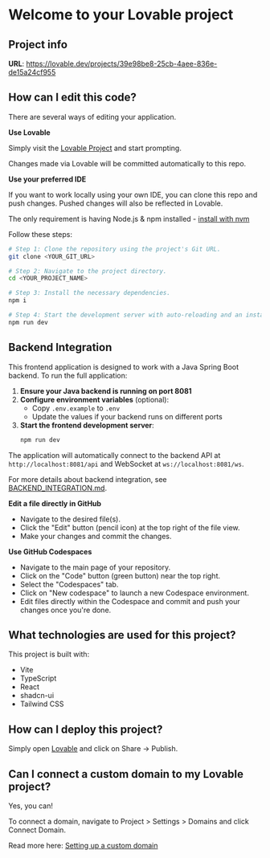 # Welcome to your Lovable project

## Project info

**URL**: https://lovable.dev/projects/39e98be8-25cb-4aee-836e-de15a24cf955

## How can I edit this code?

There are several ways of editing your application.

**Use Lovable**

Simply visit the [Lovable Project](https://lovable.dev/projects/39e98be8-25cb-4aee-836e-de15a24cf955) and start prompting.

Changes made via Lovable will be committed automatically to this repo.

**Use your preferred IDE**

If you want to work locally using your own IDE, you can clone this repo and push changes. Pushed changes will also be reflected in Lovable.

The only requirement is having Node.js & npm installed - [install with nvm](https://github.com/nvm-sh/nvm#installing-and-updating)

Follow these steps:

```sh
# Step 1: Clone the repository using the project's Git URL.
git clone <YOUR_GIT_URL>

# Step 2: Navigate to the project directory.
cd <YOUR_PROJECT_NAME>

# Step 3: Install the necessary dependencies.
npm i

# Step 4: Start the development server with auto-reloading and an instant preview.
npm run dev
```

## Backend Integration

This frontend application is designed to work with a Java Spring Boot backend. To run the full application:

1. **Ensure your Java backend is running on port 8081**
2. **Configure environment variables** (optional):
   - Copy `.env.example` to `.env`
   - Update the values if your backend runs on different ports
3. **Start the frontend development server**:
   ```sh
   npm run dev
   ```

The application will automatically connect to the backend API at `http://localhost:8081/api` and WebSocket at `ws://localhost:8081/ws`.

For more details about backend integration, see [BACKEND_INTEGRATION.md](./BACKEND_INTEGRATION.md).

**Edit a file directly in GitHub**

- Navigate to the desired file(s).
- Click the "Edit" button (pencil icon) at the top right of the file view.
- Make your changes and commit the changes.

**Use GitHub Codespaces**

- Navigate to the main page of your repository.
- Click on the "Code" button (green button) near the top right.
- Select the "Codespaces" tab.
- Click on "New codespace" to launch a new Codespace environment.
- Edit files directly within the Codespace and commit and push your changes once you're done.

## What technologies are used for this project?

This project is built with:

- Vite
- TypeScript
- React
- shadcn-ui
- Tailwind CSS

## How can I deploy this project?

Simply open [Lovable](https://lovable.dev/projects/39e98be8-25cb-4aee-836e-de15a24cf955) and click on Share -> Publish.

## Can I connect a custom domain to my Lovable project?

Yes, you can!

To connect a domain, navigate to Project > Settings > Domains and click Connect Domain.

Read more here: [Setting up a custom domain](https://docs.lovable.dev/tips-tricks/custom-domain#step-by-step-guide)
